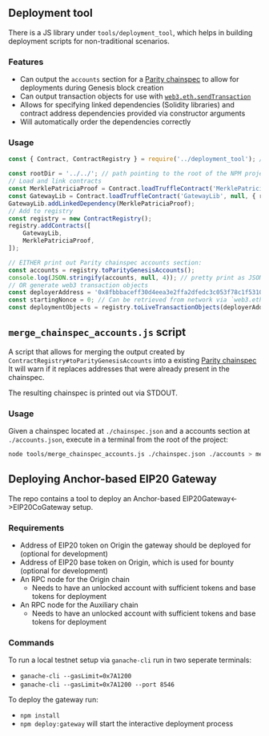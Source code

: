 ## Deployment tool

There is a JS library under `tools/deployment_tool`, which helps in building deployment scripts for non-traditional scenarios.

### Features

- Can output the `accounts` section for a [Parity chainspec][parity-chainspec] to allow
for deployments during Genesis block creation
- Can output transaction objects for use with [`web3.eth.sendTransaction`][web3-sendtransaction]
- Allows for specifying linked dependencies (Solidity libraries) and
contract address dependencies provided via constructor arguments
- Will automatically order the dependencies correctly

### Usage

```js
const { Contract, ContractRegistry } = require('../deployment_tool'); // Make sure to adjust path

const rootDir = '../../'; // path pointing to the root of the NPM project
// Load and link contracts
const MerklePatriciaProof = Contract.loadTruffleContract('MerklePatriciaProof', null, { rootDir });
const GatewayLib = Contract.loadTruffleContract('GatewayLib', null, { rootDir });
GatewayLib.addLinkedDependency(MerklePatriciaProof);
// Add to registry
const registry = new ContractRegistry();
registry.addContracts([
    GatewayLib,
    MerklePatriciaProof,
]);

// EITHER print out Parity chainspec accounts section:
const accounts = registry.toParityGenesisAccounts();
console.log(JSON.stringify(accounts, null, 4)); // pretty print as JSON
// OR generate web3 transaction objects
const deployerAddress = '0x8fbbbaceff30d4eea3e2ffa2dfedc3c053f78c1f53103e4ddc31309e6b1d5eb3';
const startingNonce = 0; // Can be retrieved from network via `web3.eth.getTransactionCount`
const deploymentObjects = registry.toLiveTransactionObjects(deployerAddress, startingNonce);
```

## `merge_chainspec_accounts.js` script

A script that allows for merging the output created by
`ContractRegistry#toParityGenesisAccounts` into a existing [Parity chainspec][parity-chainspec]
It will warn if it replaces addresses that were already present in the chainspec.

The resulting chainspec is printed out via STDOUT.

### Usage

Given a chainspec located at `./chainspec.json` and a accounts section at `./accounts.json`, execute in a terminal from the root of the project:

```bash
node tools/merge_chainspec_accounts.js ./chainspec.json ./accounts > merged_chainspec.json
```

## Deploying Anchor-based EIP20 Gateway

The repo contains a tool to deploy an Anchor-based EIP20Gateway<->EIP20CoGateway setup.

### Requirements

- Address of EIP20 token on Origin the gateway should be deployed for (optional for development)
- Address of EIP20 base token on Origin, which is used for bounty (optional for development)
- An RPC node for the Origin chain
  - Needs to have an unlocked account with sufficient tokens and base tokens for deployment
- An RPC node for the Auxiliary chain
  - Needs to have an unlocked account with sufficient tokens and base tokens for deployment

### Commands

To run a local testnet setup via `ganache-cli` run in two seperate terminals:

- `ganache-cli --gasLimit=0x7A1200`
- `ganache-cli --gasLimit=0x7A1200 --port 8546`

To deploy the gateway run:

- `npm install`
- `npm deploy:gateway` will start the interactive deployment process

[parity-chainspec]: https://wiki.parity.io/Chain-specification
[web3-sendtransaction]: https://web3js.readthedocs.io/en/1.0/web3-eth.html#sendtransaction
